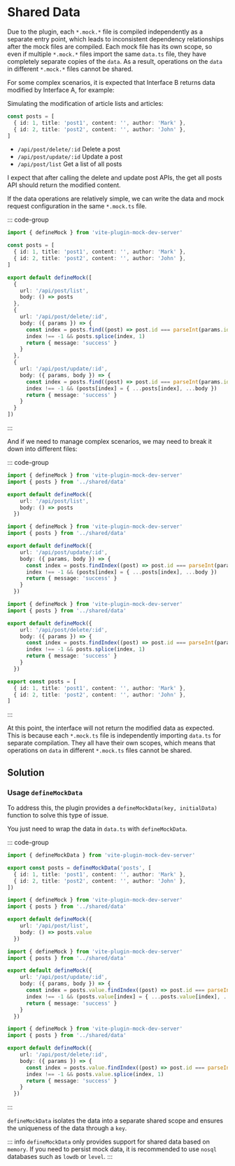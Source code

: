 # Shared Data

Due to the plugin, each `*.mock.*` file is compiled independently as a separate entry point, which leads to inconsistent dependency relationships after the mock files are compiled. Each mock file has its own scope, so even if multiple `*.mock.*` files import the same `data.ts` file, they have completely separate copies of the `data`. As a result, operations on the `data` in different `*.mock.*` files cannot be shared.

For some complex scenarios, it is expected that Interface B returns data modified by Interface A, for example:

Simulating the modification of article lists and articles:

```ts
const posts = [
  { id: 1, title: 'post1', content: '', author: 'Mark' },
  { id: 2, title: 'post2', content: '', author: 'John' },
]
```
- `/api/post/delete/:id` Delete a post
- `/api/post/update/:id` Update a post
- `/api/post/list` Get a list of all posts

I expect that after calling the delete and update post APIs, the get all posts API should return the modified content.

If the data operations are relatively simple, we can write the data and mock request configuration in the same `*.mock.ts` file.

::: code-group
```ts [*.mock.ts]
import { defineMock } from 'vite-plugin-mock-dev-server'

const posts = [
  { id: 1, title: 'post1', content: '', author: 'Mark' },
  { id: 2, title: 'post2', content: '', author: 'John' },
]

export default defineMock([
  {
    url: '/api/post/list',
    body: () => posts
  },
  {
    url: '/api/post/delete/:id',
    body: ({ params }) => {
      const index = posts.find((post) => post.id === parseInt(params.id))
      index !== -1 && posts.splice(index, 1)
      return { message: 'success' }
    }
  },
  {
    url: '/api/post/update/:id',
    body: ({ params, body }) => {
      const index = posts.find((post) => post.id === parseInt(params.id))
      index !== -1 && (posts[index] = { ...posts[index], ...body })
      return { message: 'success' }
    }
  }
])
```
:::

And if we need to manage complex scenarios, we may need to break it down into different files:

::: code-group
```ts [posts/list.mock.ts]
import { defineMock } from 'vite-plugin-mock-dev-server'
import { posts } from '../shared/data'

export default defineMock({
    url: '/api/post/list',
    body: () => posts
  })
```
```ts [posts/update.mock.ts]
import { defineMock } from 'vite-plugin-mock-dev-server'
import { posts } from '../shared/data'

export default defineMock({
    url: '/api/post/update/:id',
    body: ({ params, body }) => {
      const index = posts.findIndex((post) => post.id === parseInt(params.id))
      index !== -1 && (posts[index] = { ...posts[index], ...body })
      return { message: 'success' }
    }
  })
```
```ts [posts/delete.mock.ts]
import { defineMock } from 'vite-plugin-mock-dev-server'
import { posts } from '../shared/data'

export default defineMock({
    url: '/api/post/delete/:id',
    body: ({ params }) => {
      const index = posts.findIndex((post) => post.id === parseInt(params.id))
      index !== -1 && posts.splice(index, 1)
      return { message: 'success' }
    }
  })
```
```ts [shared/data.ts]
export const posts = [
  { id: 1, title: 'post1', content: '', author: 'Mark' },
  { id: 2, title: 'post2', content: '', author: 'John' },
]
```
:::

At this point, the interface will not return the modified data as expected. This is because each `*.mock.ts` file is independently importing `data.ts` for separate compilation.
They all have their own scopes, which means that operations on `data` in different `*.mock.ts` files cannot be shared.

## Solution

### Usage `defineMockData`

To address this, the plugin provides a `defineMockData(key, initialData)` function to solve this type of issue.

You just need to wrap the data in `data.ts` with `defineMockData`.

::: code-group
```ts [shared/data.ts] {1,3}
import { defineMockData } from 'vite-plugin-mock-dev-server'

export const posts = defineMockData('posts', [
  { id: 1, title: 'post1', content: '', author: 'Mark' },
  { id: 2, title: 'post2', content: '', author: 'John' },
])
```
```ts [posts/list.mock.ts] {6}
import { defineMock } from 'vite-plugin-mock-dev-server'
import { posts } from '../shared/data'

export default defineMock({
    url: '/api/post/list',
    body: () => posts.value
  })
```
```ts [posts/update.mock.ts] {7,8}
import { defineMock } from 'vite-plugin-mock-dev-server'
import { posts } from '../shared/data'

export default defineMock({
    url: '/api/post/update/:id',
    body: ({ params, body }) => {
      const index = posts.value.findIndex((post) => post.id === parseInt(params.id))
      index !== -1 && (posts.value[index] = { ...posts.value[index], ...body })
      return { message: 'success' }
    }
  })
```
```ts [posts/delete.mock.ts] {7,8}
import { defineMock } from 'vite-plugin-mock-dev-server'
import { posts } from '../shared/data'

export default defineMock({
    url: '/api/post/delete/:id',
    body: ({ params }) => {
      const index = posts.value.findIndex((post) => post.id === parseInt(params.id))
      index !== -1 && posts.value.splice(index, 1)
      return { message: 'success' }
    }
  })
```
:::

`defineMockData` isolates the data into a separate shared scope and ensures the uniqueness of the data through a `key`.

::: info
`defineMockData` only provides support for shared data based on `memory`. If you need to persist mock data, it is recommended to use `nosql` databases such as `lowdb` or `level`.
:::
